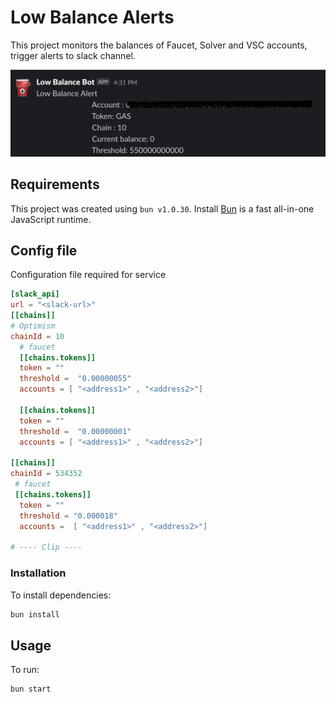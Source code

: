 # Low Balance Alerts
This project monitors the balances of Faucet, Solver and VSC accounts, trigger alerts to slack channel.

![alt text](./images/LowBalanceSlack.png)

## Requirements
This project was created using `bun v1.0.30`. Install [Bun](https://bun.sh) is a fast all-in-one JavaScript runtime.

## Config file
Configuration file required for service
```toml
[slack_api]
url = "<slack-url>"
[[chains]]
# Optimism
chainId = 10
  # faucet
  [[chains.tokens]]
  token = ""
  threshold =  "0.00000055"
  accounts = [ "<address1>" , "<address2>"]
  
  [[chains.tokens]]
  token = ""
  threshold =  "0.00000001"
  accounts = [ "<address1>" , "<address2>"]

[[chains]]
chainId = 534352
 # faucet
 [[chains.tokens]]
  token = ""
  threshold = "0.000018"
  accounts =  [ "<address1>" , "<address2>"]

# ---- Clip ---- 
```
### Installation
To install dependencies:

```bash
bun install
```

## Usage
To run:

```bash
bun start
```